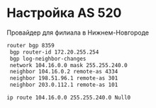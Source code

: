 # Настройка AS 520

Провайдер для филиала в Нижнем-Новгороде

```bash
router bgp 8359
 bgp router-id 172.20.255.254
 bgp log-neighbor-changes
 network 104.16.0.0 mask 255.255.240.0
 neighbor 104.16.0.2 remote-as 4334
 neighbor 198.51.96.1 remote-as 301
 neighbor 203.0.112.1 remote-as 101

ip route 104.16.0.0 255.255.240.0 Null0
```